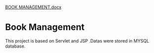 [BOOK MANAGEMENT.docx](https://github.com/Punitha-11/BookManagement/files/7149739/BOOK.MANAGEMENT.docx)
# Book Management
This project is based on Servlet and JSP .Datas were  stored in MYSQL database.
